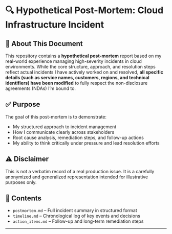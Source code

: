 # 🔍 Hypothetical Post-Mortem: Cloud Infrastructure Incident

## 📘 About This Document

This repository contains a **hypothetical post-mortem** report based on my real-world experience managing high-severity incidents in cloud environments. While the core structure, approach, and resolution steps reflect actual incidents I have actively worked on and resolved, **all specific details (such as service names, customers, regions, and technical identifiers) have been modified** to fully respect the non-disclosure agreements (NDAs) I’m bound to.

## ✅ Purpose

The goal of this post-mortem is to demonstrate:

- My structured approach to incident management  
- How I communicate clearly across stakeholders  
- Root cause analysis, remediation steps, and follow-up actions  
- My ability to think critically under pressure and lead resolution efforts

## ⚠️ Disclaimer

This is not a verbatim record of a real production issue. It is a carefully anonymized and generalized representation intended for illustrative purposes only.

## 📄 Contents

- `postmortem.md` – Full incident summary in structured format  
- `timeline.md` – Chronological log of key events and decisions  
- `action_items.md` – Follow-up and long-term remediation steps  

---

